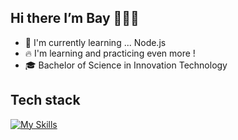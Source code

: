 ## Hi there  I’m Bay 👨🏻‍💻
* 🌱 I'm currently learning ... Node.js
* 🔥 I'm learning and practicing even more !
* 🎓 Bachelor of Science in Innovation Technology

## Tech stack
[![My Skills](https://skillicons.dev/icons?i=mongodb,expressjs,react,nodejs,nextjs,ts,js,html,css,tailwindcss)](https://skillicons.dev)





